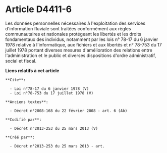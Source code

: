 # Article D4411-6

Les données personnelles nécessaires à l'exploitation des services d'information fluviale sont traitées conformément aux
règles communautaires et nationales protégeant les libertés et les droits fondamentaux des individus, notamment par les lois
n° 78-17 du 6 janvier 1978 relative à l'informatique, aux fichiers et aux libertés et n° 78-753 du 17 juillet 1978 portant
diverses mesures d'amélioration des relations entre l'administration et le public et diverses dispositions d'ordre
administratif, social et fiscal.

**Liens relatifs à cet article**

	**Cite**:

	  - Loi n°78-17 du 6 janvier 1978 (V)
	  - Loi n°78-753 du 17 juillet 1978 (V)

	**Anciens textes**:

	  - Décret n°2008-168 du 22 février 2008 - art. 6 (Ab)

	**Codifié par**:

	  - Décret n°2013-253 du 25 mars 2013 (V)

	**Créé par**:

	  - Décret n°2013-253 du 25 mars 2013 - art.
